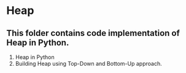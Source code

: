 # Heap

## This folder contains code implementation of Heap in Python.

1. Heap in Python
2. Building Heap using Top-Down and Bottom-Up approach.
